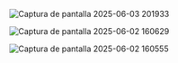 ![Captura de pantalla 2025-06-03 201933](https://github.com/user-attachments/assets/4ac97595-ebd7-45dc-95ed-23675335efa9)


![Captura de pantalla 2025-06-02 160629](https://github.com/user-attachments/assets/1aee51f6-fd18-4855-b41f-90f0f7464218)


![Captura de pantalla 2025-06-02 160555](https://github.com/user-attachments/assets/c7d65fe2-fbf5-48ac-bafa-5e711462e136)
